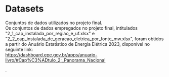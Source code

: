 # Datasets

Conjuntos de dados utilizados no projeto final.\
Os conjuntos de dados empregados no projeto final, intitulados "2_1_cap_instalada_por_regiao_e_uf.xlsx" e "2_2_cap_instalada_de_geracao_eletrica_por_fonte_mw.xlsx", foram obtidos a partir do Anuário Estatístico de Energia Elétrica 2023, disponível no seguinte link:\
https://dashboard.epe.gov.br/apps/anuario-livro/#Cap%C3%ADtulo_2:_Panorama_Nacional

.
